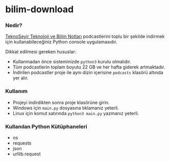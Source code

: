 # bilim-download

### Nedir?

[TeknoSeyir Teknoloji ve Bilim Notları](https://teknoseyir.com/k/bilim) podcastlerini toplu bir şekilde indirmek için kullanabileceğiniz Python console uygulamasıdır.

Dikkat edilmesi gereken hususlar:
    
  - Kullanmadan önce sisteminizde `python3` kurulu olmalıdır.
  - Tüm podcastlerin toplam boyutu 22 GB ve her hafta giderek artmaktadır.
  - İndirilen podcastler proje ile aynı dizin içerisine `podcasts` klasörü altında yer alır.

### Kullanım

  - Projeyi indirdikten sonra proje klasörüne girin.
  - Windows için `main.py` dosyasına tıklamanız yeterli.
  - Linux için komut satırında `python3 main.py` yazmanız yeterli.


### Kullanılan Python Kütüphaneleri

  - os
  - requests
  - json
  - urllib.request
